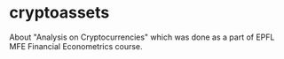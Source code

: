# cryptoassets
About "Analysis on Cryptocurrencies" which was done as a part of EPFL MFE Financial Econometrics course.
